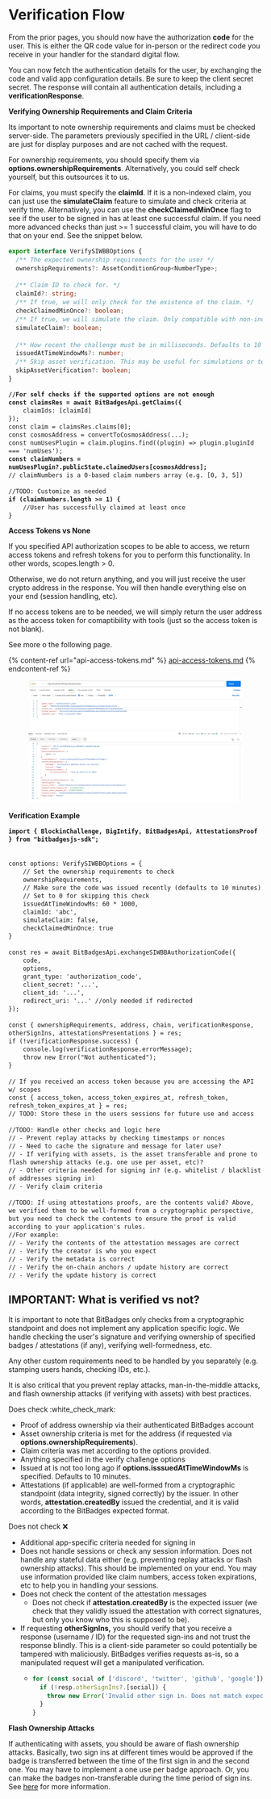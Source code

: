 # Verification Flow

From the prior pages, you should now have the authorization **code** for the user. This is either the QR code value for in-person or the redirect code you receive in your handler for the standard digital flow.

You can now fetch the authentication details for the user, by exchanging the code and valid app configuration details. Be sure to keep the client secret secret. The response will contain all authentication details, including a **verificationResponse**.

**Verifying Ownership Requirements and Claim Criteria**

Its important to note ownership requirements and claims must be checked server-side. The  parameters previously specified in the URL / client-side are just for display purposes and are not cached with the request.&#x20;

For ownership requirements, you should specify them via **options.ownershipRequirements**. Alternatively, you could self check yourself, but this outsources it to us.

For claims, you must specify the **claimId**. If it is a non-indexed claim, you can just use the **simulateClaim** feature to simulate and check criteria at verify time. Alternatively, you can use the **checkClaimedMinOnce** flag to see if the user to be signed in has at least one successful claim. If you need more advanced checks than just >= 1 successful claim, you will have to do that on your end. See the snippet below.

```typescript
export interface VerifySIWBBOptions {
  /** The expected ownership requirements for the user */
  ownershipRequirements?: AssetConditionGroup<NumberType>;

  /** Claim ID to check for. */
  claimId?: string;
  /** If true, we will only check for the existence of the claim. */
  checkClaimedMinOnce?: boolean;
  /** If true, we will simulate the claim. Only compatible with non-indexed claims. */
  simulateClaim?: boolean;

  /** How recent the challenge must be in milliseconds. Defaults to 10 minutes. If 0, we will not check the time. */
  issuedAtTimeWindowMs?: number;
  /** Skip asset verification. This may be useful for simulations or testing */
  skipAssetVerification?: boolean;
}
```

<pre class="language-typescript"><code class="lang-typescript"><strong>//For self checks if the supported options are not enough
</strong><strong>const claimsRes = await BitBadgesApi.getClaims({
</strong>    claimIds: [claimId]
});
const claim = claimsRes.claims[0];
const cosmosAddress = convertToCosmosAddress(...);
const numUsesPlugin = claim.plugins.find((plugin) => plugin.pluginId === 'numUses');
<strong>const claimNumbers = numUsesPlugin?.publicState.claimedUsers[cosmosAddress];
</strong>// claimNumbers is a 0-based claim numbers array (e.g. [0, 3, 5])

//TODO: Customize as needed
<strong>if (claimNumbers.length >= 1) {
</strong>    //User has successfully claimed at least once
}
</code></pre>

**Access Tokens vs None**

If you specified API authorization scopes to be able to access, we return access tokens and refresh tokens for you to perform this functionality. In other words, scopes.length > 0.

Otherwise, we do not return anything, and you will just receive the user crypto address in the response. You will then handle everything else on your end (session handling, etc).

If no access tokens are to be needed, we will simply return the user address as the access token for comaptibility with tools (just so the access token is not blank).

See more o the following page.

{% content-ref url="api-access-tokens.md" %}
[api-access-tokens.md](api-access-tokens.md)
{% endcontent-ref %}

<figure><img src="../../../.gitbook/assets/image (2) (1) (1) (1) (1).png" alt=""><figcaption></figcaption></figure>

**Verification Example**

<pre class="language-tsx"><code class="lang-tsx"><strong>import { BlockinChallenge, BigIntify, BitBadgesApi, AttestationsProof } from "bitbadgesjs-sdk";
</strong>

const options: VerifySIWBBOptions = { 
    // Set the ownership requirements to check
    ownershipRequirements,
    // Make sure the code was issued recently (defaults to 10 minutes) 
    // Set to 0 for skipping this check
    issuedAtTimeWindowMs: 60 * 1000,
    claimId: 'abc',
    simulateClaim: false,
    checkClaimedMinOnce: true
}

const res = await BitBadgesApi.exchangeSIWBBAuthorizationCode({ 
    code, 
    options,
    grant_type: 'authorization_code',
    client_secret: '...',
    client_id: '...',
    redirect_uri: '...' //only needed if redirected
});

const { ownershipRequirements, address, chain, verificationResponse, otherSignIns, attestationsPresentations } = res;
if (!verificationResponse.success) {
    console.log(verificationResponse.errorMessage);    
    throw new Error("Not authenticated");
}

// If you received an access token because you are accessing the API w/ scopes
const { access_token, access_token_expires_at, refresh_token, refresh_token_expires_at } = res;
// TODO: Store these in the users sessions for future use and access

//TODO: Handle other checks and logic here
// - Prevent replay attacks by checking timestamps or nonces
// - Need to cache the signature and message for later use?
// - If verifying with assets, is the asset transferable and prone to flash ownership attacks (e.g. one use per asset, etc)?
// - Other criteria needed for signing in? (e.g. whitelist / blacklist of addresses signing in)
// - Verify claim criteria

//TODO: If using attestations proofs, are the contents valid? Above, we verified them to be well-formed from a cryptographic perspective, but you need to check the contents to ensure the proof is valid according to your application's rules.
//For example:
// - Verify the contents of the attestation messages are correct
// - Verify the creator is who you expect
// - Verify the metadata is correct
// - Verify the on-chain anchors / update history are correct
// - Verify the update history is correct
</code></pre>

## **IMPORTANT: What is verified vs not?**

It is important to note that BitBadges only checks from a cryptographic standpoint and does not implement any application specific logic. We handle checking the user's signature and verifying ownership of specified badges / attestations (if any), verifying well-formedness, etc.

Any other custom requirements need to be handled by you separately (e.g. stamping users hands, checking IDs, etc.).&#x20;

It is also critical that you prevent replay attacks, man-in-the-middle attacks, and flash ownership attacks (if verifying with assets) with best practices.

Does check :white\_check\_mark:

* Proof of address ownership via their authenticated BitBadges account
* Asset ownership criteria is met for the address (if requested via **options.ownershipRequirements**).
* Claim criteria was met according to the options provided.
* Anything specified in the verify challenge options
* Issued at is not too long ago if **options.isssuedAtTimeWindowMs** is specified. Defaults to 10 minutes.
* Attestations (if applicable) are well-formed from a cryptographic standpoint (data integrity, signed correctly) by the issuer. In other words, **attestation.createdBy** issued the credential, and it is valid according to the BitBadges expected format.

Does not check :x:

* Additional app-specific criteria needed for signing in
* Does not handle sessions or check any session information. Does not handle any stateful data either  (e.g. preventing replay attacks or flash ownership attacks). This should be implemented on your end. You may use information provided like claim numbers, access token expirations, etc to help you in handling your sessions.
* Does not check the content of the attestation messages
  * Does not check if **attestation.createdBy** is the expected issuer (we check that they validly issued the attestation with correct signatures, but only you know who this is supposed to be).
* If requesting **otherSignIns,** you should verify that you receive a response (username / ID) for the requested sign-ins and not trust the response blindly. This is a client-side parameter so could potentially be tampered with maliciously. BitBadges verifies requests as-is, so a manipulated request will get a manipulated verification.
  * ```typescript
    for (const social of ['discord', 'twitter', 'github', 'google']) {
      if (!resp.otherSignIns?.[social]) {
        throw new Error('Invalid other sign in. Does not match expected.');
      }
    }
    ```



**Flash Ownership Attacks**

If authenticating with assets, you should be aware of flash ownership attacks. Basically, two sign ins at different times would be approved if the badge is transferred between the time of the first sign in and the second one. You may have to implement a one use per badge approach. Or, you can make the badges non-transferable during the time period of sign ins. See [here](https://blockin.gitbook.io/blockin/developer-docs/core-concepts) for more information.
